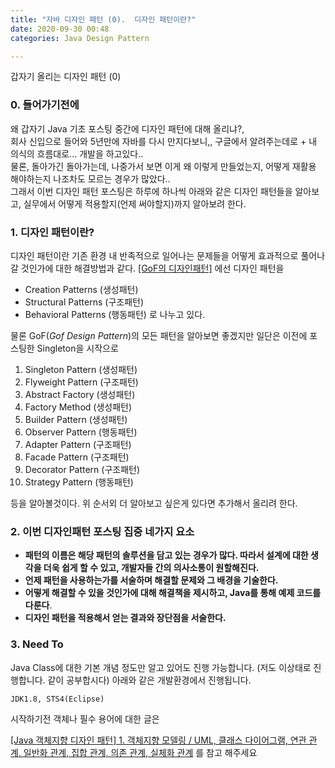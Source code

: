 ```yaml
---
title: "자바 디자인 패턴 (0).  디자인 패턴이란?"
date: 2020-09-30 00:48
categories: Java Design Pattern

---
```

갑자기 올리는 디자인 패턴 (0)


### 0. 들어가기전에
왜 갑자기 Java 기초 포스팅 중간에 디자인 패턴에 대해 올리냐?,  
회사 신입으로 들어와 5년만에 자바를 다시 만지다보니,, 구글에서 알려주는데로 + 내 의식의 흐름대로... 개발을 하고있다..   
물론, 돌아가긴 돌아가는데, 나중가서 보면 이게 왜 이렇게 만들었는지, 어떻게 재활용 해야하는지 나조차도 모르는 경우가 많았다..  
그래서 이번 디자인 패턴 포스팅은 하루에 하나씩 아래와 같은 디자인 패턴들을 알아보고, 실무에서 어떻게 적용할지(언제 써야할지)까지 알아보려 한다.


### 1. 디자인 패턴이란?
디자인 패턴이란 기존 환경 내 반족적으로 일어나는 문제들을 어떻게 효과적으로 풀어나갈 것인가에 대한 해결방법과 같다. 
[[GoF의 디자인패턴]](https://w3sdesign.com/GoF_Design_Patterns_Reference0100.pdf) 에선 디자인 패턴을 
- Creation Patterns (생성패턴)
- Structural Patterns (구조패턴)
- Behavioral Patterns (행동패턴)
로 나누고 있다.

물론 GoF(_Gof Design Pattern_)의 모든 패턴을 알아보면 좋겠지만 일단은 이전에 포스팅한 Singleton을 시작으로
1. Singleton Pattern (생성패턴)
2. Flyweight Pattern (구조패턴)
3. Abstract Factory (생성패턴)
4. Factory Method (생성패턴)
5. Builder Pattern (생성패턴)
6. Observer Pattern (행동패턴)
7. Adapter Pattern (구조패턴)
8. Facade Pattern (구조패턴)
9. Decorator Pattern (구조패턴)
10. Strategy Pattern (행동패턴)

등을 알아볼것이다. 위 순서외 더 알아보고 싶은게 있다면 추가해서 올리려 한다. 


### 2. 이번 디자인패턴 포스팅 집중 네가지 요소

- __패턴의 이름은 해당 패턴의 솔루션을 담고 있는 경우가 많다. 따라서 설계에 대한 생각을 더욱 쉽게 할 수 있고, 개발자들 간의 의사소통이 원할해진다.__
- __언제 패턴을 사용하는가를 서술하며 해결할 문제와 그 배경을 기술한다.__
- __어떻게 해결할 수 있을 것인가에 대해 해결책을 제시하고, Java를 통해 예제 코드를 다룬다__.
- __디자인 패턴을 적용해서 얻는 결과와 장단점을 서술한다.__


### 3. Need To

Java Class에 대한 기본 개념 정도만 알고 있어도 진행 가능합니다. (저도 이상태로 진행합니다. 같이 공부합시다)
아래와 같은 개발환경에서 진행됩니다.
```
JDK1.8, STS4(Eclipse)
```

시작하기전 객체나 필수 용어에 대한 글은  

[[Java 객체지향 디자인 패턴] 1. 객체지향 모델링 / UML, 클래스 다이어그램, 연관 관계, 일반화 관계, 집합 관계, 의존 관계, 실체화 관계](https://blog.naver.com/PostView.nhn?blogId=1ilsang&logNo=221104669002&parentCategoryNo=&categoryNo=59&viewDate=&isShowPopularPosts=true&from=search)
를 참고 해주세요
